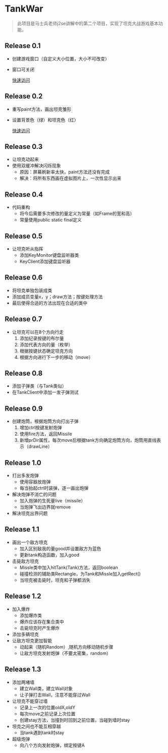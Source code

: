 # TankWar
> 此项目是马士兵老师j2se讲解中的第二个项目，实现了坦克大战游戏基本功能。
## Release 0.1
- 创建游戏窗口（自定义大小位置，大小不可改变）
- 窗口可关闭

  [快速访问](https://github.com/1298630983/TankWar/tree/820bd50ea73df174b1e2baf7856ce82c6387ec6b)
## Release 0.2
- 重写paint方法，画出坦克雏形
- 设置背景色（绿）和坦克色（红）

  [快速访问](https://github.com/1298630983/TankWar/tree/6ce11fc005e38357b4faffab96d71de261f41323)
## Release 0.3
- 让坦克动起来
- 使用双缓冲解决闪烁现象
  - 原因：屏幕刷新率太快，paint方法还没有完成
  - 解决：将所有东西画在虚拟图片上，一次性显示出来
## Release 0.4
- 代码重构
  - 将今后需要多次修改的量定义为常量（如Frame的宽和高） 
  - 常量使用public static final定义
## Release 0.5
- 让坦克听从指挥
  - 添加KeyMonitor键盘监听器类
  - KeyClient添加键盘监听器
## Release 0.6
- 将坦克单独包装成类
- 添加成员变量x，y；draw方法；按键处理方法
- 最后使得合适的方法出现在合适的类中
## Release 0.7
- 让坦克可以在8个方向行走
  1. 添加纪录按键的布尔量
  2. 添加代表方向的量（枚举）
  3. 根据按键状态确定坦克方向
  4. 根据方向进行下一步的移动（move）
## Release 0.8
- 添加子弹类（与Tank类似）
- 在TankClient中添加一发子弹测试
## Release 0.9
- 创建炮筒，根据炮筒方向打出子弹
  1. 增加ctrl按键发射炮弹
  2. 使用fire方法，返回Missile
  3. 新增prDir属性，每次move后根据tank方向确定炮筒方向，炮筒用直线表示（drawLine）
## Release 1.0
- 打出多发炮弹
  - 使用容器放炮弹
  - 每当抬起ctrl时装弹，逐一画出炮弹
- 解决炮弹不消亡的问题
  - 加入炮弹的生死量live（missile）
  - 当炮弹飞出边界就remove
- 解决坦克出界问题
## Release 1.1
- 画出一个敌方坦克
  - 加入区别敌我的量good并设置敌方为蓝色
  - 更新tank构造函数，加入good
- 击毙敌方坦克
  - Missle类中加入hitTank(Tank)方法，返回boolean
  - 碰撞检测的辅助类Rectangle，为Tank和Missle加入getRect()
  - 当坦克被击毙时，坦克和子弹都消失
## Release 1.2
- 加入爆炸
  - 添加爆炸类
  - 爆炸应该存在集合类中
  - 击毙坦克时产生爆炸
- 添加多辆坦克
- 让敌方坦克更加智能
  - 动起来（随机Random）,随机方向移动随机步骤
  - 让敌方坦克发射炮弹（不要太密集，random）
## Release 1.3
- 添加两堵墙
  - 建立Wall类，建立Wall对象
  - 让子弹打击Wall，注意不能穿过Wall
- 让坦克不能穿过墙
  - 记录上一次的位置oldX,oldY
  - 每次move之前记录上次位置
  - 创建stay方法，当撞到时回到之前位置，当碰到墙时stay
- 坦克之间也不能互相穿越
  - 当tank遇到tank时stay
- 超级炮弹
  - 向八个方向发射炮弹，绑定按键A